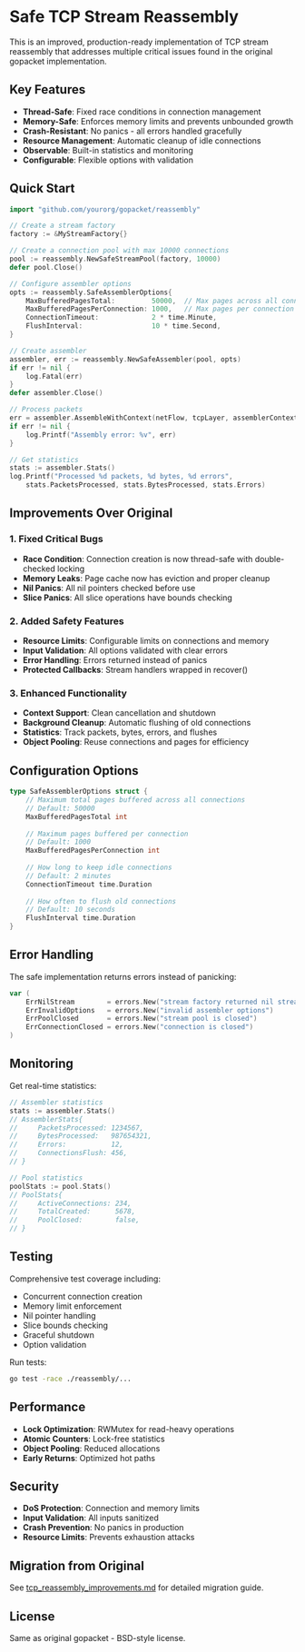 # Safe TCP Stream Reassembly

This is an improved, production-ready implementation of TCP stream reassembly that addresses multiple critical issues found in the original gopacket implementation.

## Key Features

- **Thread-Safe**: Fixed race conditions in connection management
- **Memory-Safe**: Enforces memory limits and prevents unbounded growth  
- **Crash-Resistant**: No panics - all errors handled gracefully
- **Resource Management**: Automatic cleanup of idle connections
- **Observable**: Built-in statistics and monitoring
- **Configurable**: Flexible options with validation

## Quick Start

```go
import "github.com/yourorg/gopacket/reassembly"

// Create a stream factory
factory := &MyStreamFactory{}

// Create a connection pool with max 10000 connections
pool := reassembly.NewSafeStreamPool(factory, 10000)
defer pool.Close()

// Configure assembler options
opts := reassembly.SafeAssemblerOptions{
    MaxBufferedPagesTotal:         50000,  // Max pages across all connections
    MaxBufferedPagesPerConnection: 1000,   // Max pages per connection
    ConnectionTimeout:             2 * time.Minute,
    FlushInterval:                 10 * time.Second,
}

// Create assembler
assembler, err := reassembly.NewSafeAssembler(pool, opts)
if err != nil {
    log.Fatal(err)
}
defer assembler.Close()

// Process packets
err = assembler.AssembleWithContext(netFlow, tcpLayer, assemblerContext)
if err != nil {
    log.Printf("Assembly error: %v", err)
}

// Get statistics
stats := assembler.Stats()
log.Printf("Processed %d packets, %d bytes, %d errors", 
    stats.PacketsProcessed, stats.BytesProcessed, stats.Errors)
```

## Improvements Over Original

### 1. Fixed Critical Bugs

- **Race Condition**: Connection creation is now thread-safe with double-checked locking
- **Memory Leaks**: Page cache now has eviction and proper cleanup
- **Nil Panics**: All nil pointers checked before use
- **Slice Panics**: All slice operations have bounds checking

### 2. Added Safety Features  

- **Resource Limits**: Configurable limits on connections and memory
- **Input Validation**: All options validated with clear errors
- **Error Handling**: Errors returned instead of panics
- **Protected Callbacks**: Stream handlers wrapped in recover()

### 3. Enhanced Functionality

- **Context Support**: Clean cancellation and shutdown
- **Background Cleanup**: Automatic flushing of old connections  
- **Statistics**: Track packets, bytes, errors, and flushes
- **Object Pooling**: Reuse connections and pages for efficiency

## Configuration Options

```go
type SafeAssemblerOptions struct {
    // Maximum total pages buffered across all connections
    // Default: 50000
    MaxBufferedPagesTotal int
    
    // Maximum pages buffered per connection
    // Default: 1000  
    MaxBufferedPagesPerConnection int
    
    // How long to keep idle connections
    // Default: 2 minutes
    ConnectionTimeout time.Duration
    
    // How often to flush old connections
    // Default: 10 seconds
    FlushInterval time.Duration
}
```

## Error Handling

The safe implementation returns errors instead of panicking:

```go
var (
    ErrNilStream        = errors.New("stream factory returned nil stream")
    ErrInvalidOptions   = errors.New("invalid assembler options")  
    ErrPoolClosed       = errors.New("stream pool is closed")
    ErrConnectionClosed = errors.New("connection is closed")
)
```

## Monitoring

Get real-time statistics:

```go
// Assembler statistics
stats := assembler.Stats()
// AssemblerStats{
//     PacketsProcessed: 1234567,
//     BytesProcessed:   987654321,
//     Errors:           12,
//     ConnectionsFlush: 456,
// }

// Pool statistics  
poolStats := pool.Stats()
// PoolStats{
//     ActiveConnections: 234,
//     TotalCreated:      5678,
//     PoolClosed:        false,
// }
```

## Testing

Comprehensive test coverage including:

- Concurrent connection creation
- Memory limit enforcement
- Nil pointer handling
- Slice bounds checking
- Graceful shutdown
- Option validation

Run tests:
```bash
go test -race ./reassembly/...
```

## Performance

- **Lock Optimization**: RWMutex for read-heavy operations
- **Atomic Counters**: Lock-free statistics
- **Object Pooling**: Reduced allocations
- **Early Returns**: Optimized hot paths

## Security

- **DoS Protection**: Connection and memory limits
- **Input Validation**: All inputs sanitized
- **Crash Prevention**: No panics in production
- **Resource Limits**: Prevents exhaustion attacks

## Migration from Original

See [tcp_reassembly_improvements.md](../tcp_reassembly_improvements.md) for detailed migration guide.

## License

Same as original gopacket - BSD-style license.